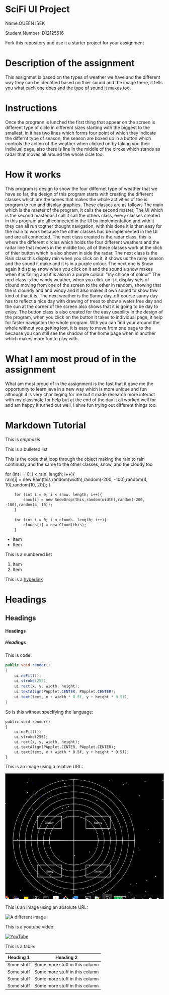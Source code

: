 # SciFi UI Project

Name:QUEEN ISEK

Student Number: D12125516

Fork this repository and use it a starter project for your assignment

# Description of the assignment
This assignmet is based on the types of weather we have and the different way they can be identified based on thier sound and the image there, it tells you what each one does and the type of sound it makes too. 

# Instructions
Once the progrann is lunched the first thing that appear on the screen is different type of cicle in different sizes starting with the biggest to the smallest, in it has two lines which forms four point of which they indicate the differnt type of season, the season are boxed up in a button which controls the action of the weather when clicked on by taking you their indiviual page, also there is line in the middle of the circke which stands as radar that moves all around the whole cicle too.

# How it works
This program is design to show the four differnet type of weather that we have so far, the design of this program starts with creating the different classes which are the bones that makes the whole activities of the is program to run and display graphics. These classes are as follows
The main which is the master of the program, it calls the second master,
The UI which is the second master as I call it call the others class, every classes created in this program are all connected in the UI by implementation and with it they can all run togther thought navigation, with this done it is then easy for the main to work because the other classes has be implemented in the UI and are all connected. The next class created is the radar class, this is where the different circles which holds the four different weathers and the radar line that moves in the middle too, all of these classes work at the click of thier button which is also shown in side the radar.
The next class is the Rain class this display rain when you click on it, it shows us the rainy season and the sound it make and it is in a purple colour.
The next one is Snow again it display snow when you click on it and the sound a snow makes when it is falling and it is also in a purple colour. "my chioce of colour"
The next class is the windy weather, when you click on it it display sets of clound moving from one of the screen to the other in random, showing that the is cloundy and and windy and it also makes it own sound to show thw kind of that it is.
The next weather is the Sunny day, off course sunny day has to reflect a nice day with drawing of trees to show a water free day and the sun at the corner of the screen also shows that it is going to be day to enjoy.
The button class is also created for the easy usability in the design of the program, when you click on the button it takes to individual page, it help for faster navigation the whole program. Wth you can find your around the whole without you getting lost, it is easy to move from one paga to the because you can still see the shadow of the home page when in another which makes more fun to play with.


# What I am most proud of in the assignment
What am most proud of in the assignment is the fast that it gave me the opportunity to learn java in a new way which is more unique and fun although it is very chanlleging for me but it made research more interact with my classmate for help but at the end of the day it all worked well for and am happy it turned out well, I ahve fun trying out different things too.

# Markdown Tutorial

This is *emphasis*

This is a bulleted list

This is the code that loop through the object making the rain to rain continusly and the same to the other classes, snow, and the cloudy too

 for (int i = 0; i < rain. length; i++){  
            rain[i] = new Rain(this,random(width),random(-200, -100),random(4, 10),random(10, 20));
        }

        
        for (int i = 0; i < snow. length; i++){  
            snow[i] = new SnowDrop(this,random(width),random(-200, -100),random(4, 10));
        }

        for (int i = 0; i < clouds. length; i++){  
            clouds[i] = new Cloud(this);
        }


- Item
- Item

This is a numbered list

1. Item
1. Item

This is a [hyperlink](http://bryanduggan.org)

# Headings
## Headings
#### Headings
##### Headings

This is code:

```Java
public void render()
{
	ui.noFill();
	ui.stroke(255);
	ui.rect(x, y, width, height);
	ui.textAlign(PApplet.CENTER, PApplet.CENTER);
	ui.text(text, x + width * 0.5f, y + height * 0.5f);
}
```

So is this without specifying the language:

```
public void render()
{
	ui.noFill();
	ui.stroke(255);
	ui.rect(x, y, width, height);
	ui.textAlign(PApplet.CENTER, PApplet.CENTER);
	ui.text(text, x + width * 0.5f, y + height * 0.5f);
}
```

This is an image using a relative URL:

![An image](Images/homep.PNG)

This is an image using an absolute URL:

![A different image](https://bryanduggandotorg.files.wordpress.com/2019/02/infinite-forms-00045.png?w=595&h=&zoom=2)

This is a youtube video:

[![YouTube](http://img.youtube.com/vi/J2kHSSFA4NU/0.jpg)](https://youtu.be/xK9b0SmcMYQ)

This is a table:

| Heading 1 | Heading 2 |
|-----------|-----------|
|Some stuff | Some more stuff in this column |
|Some stuff | Some more stuff in this column |
|Some stuff | Some more stuff in this column |
|Some stuff | Some more stuff in this column |



